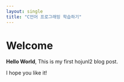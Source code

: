 ```yaml
---
layout: single
title: "C언어 프로그래밍 학습하기"
---
```


# Welcome

**Hello World**, This is my first hojunl2 blog post.

I hope you like it!
